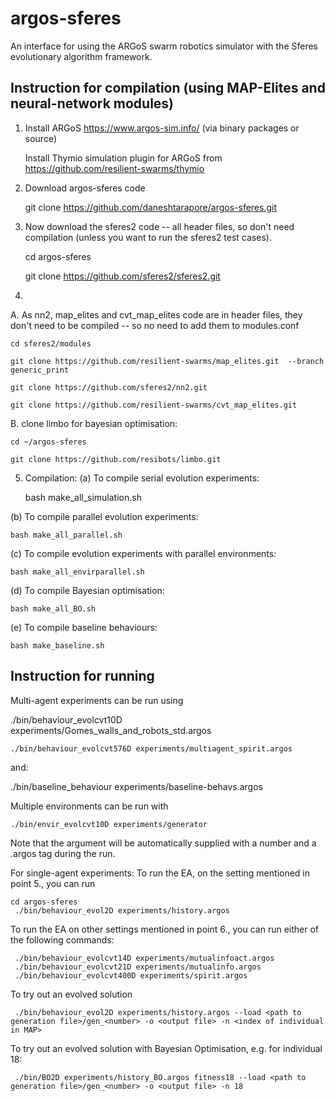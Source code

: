 argos-sferes
=======

An interface for using the ARGoS swarm robotics simulator with the Sferes evolutionary algorithm framework.


Instruction for compilation (using MAP-Elites and neural-network modules)
-------------

1. Install ARGoS https://www.argos-sim.info/ (via binary packages or source)

   Install Thymio simulation plugin for ARGoS from https://github.com/resilient-swarms/thymio

2. Download argos-sferes code

    git clone https://github.com/daneshtarapore/argos-sferes.git


3. Now download the sferes2 code -- all header files, so don't need compilation (unless you want to run the sferes2 test cases).

    cd argos-sferes

    git clone https://github.com/sferes2/sferes2.git 


4. 
A. As nn2, map_elites and cvt_map_elites code are in header files, they don't need to be compiled -- so no need to add them to modules.conf

    cd sferes2/modules

    git clone https://github.com/resilient-swarms/map_elites.git  --branch generic_print

    git clone https://github.com/sferes2/nn2.git
    
    git clone https://github.com/resilient-swarms/cvt_map_elites.git 
   
B. clone limbo for bayesian optimisation:

    cd ~/argos-sferes
    
    git clone https://github.com/resibots/limbo.git
    

5. Compilation:
(a) To compile serial evolution experiments:
   
    bash make_all_simulation.sh

(b) To compile parallel evolution experiments:
    
    bash make_all_parallel.sh

(c) To compile evolution experiments with parallel environments:

    bash make_all_envirparallel.sh

(d) To compile Bayesian optimisation:

    bash make_all_BO.sh

(e) To compile baseline behaviours:

    bash make_baseline.sh


Instruction for running
-------------




Multi-agent experiments can be run using 
   
   ./bin/behaviour_evolcvt10D experiments/Gomes_walls_and_robots_std.argos

    
    ./bin/behaviour_evolcvt576D experiments/multiagent_spirit.argos

and:

   ./bin/baseline_behaviour experiments/baseline-behavs.argos

Multiple environments can be run with 

    ./bin/envir_evolcvt10D experiments/generator

Note that the argument will be automatically supplied with a number and a .argos tag during the run.



For single-agent experiments:
To run the EA, on the setting mentioned in point 5., you can run

    cd argos-sferes
     ./bin/behaviour_evol2D experiments/history.argos

To run the EA on other settings mentioned in point 6., you can run either of the following commands:

     ./bin/behaviour_evolcvt14D experiments/mutualinfoact.argos
     ./bin/behaviour_evolcvt21D experiments/mutualinfo.argos
     ./bin/behaviour_evolcvt400D experiments/spirit.argos

To try out an evolved solution

     ./bin/behaviour_evol2D experiments/history.argos --load <path to generation file>/gen_<number> -o <output file> -n <index of individual in MAP>

To try out an evolved solution with Bayesian Optimisation, e.g. for individual 18:

     ./bin/BO2D experiments/history_BO.argos fitness18 --load <path to generation file>/gen_<number> -o <output file> -n 18
